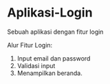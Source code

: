 # Aplikasi-Login
Sebuah aplikasi dengan fitur login

Alur Fitur Login:
1. Input email dan password
2. Validasi input
3. Menampilkan beranda.
